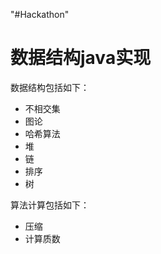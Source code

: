 "#Hackathon" 

# 数据结构java实现

数据结构包括如下：

+ 不相交集
+ 图论
+ 哈希算法
+ 堆
+ 链
+ 排序
+ 树

算法计算包括如下：

+ 压缩
+ 计算质数
